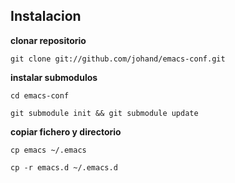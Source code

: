 ## Instalacion

**clonar repositorio**

<code>git clone git://github.com/johand/emacs-conf.git</code>


**instalar submodulos**

<code>cd emacs-conf</code>

<code>git submodule init && git submodule update</code>


**copiar fichero y directorio**

<code>cp emacs ~/.emacs</code>

<code>cp -r emacs.d ~/.emacs.d</code>
